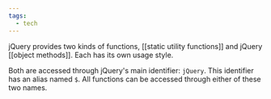 ```yaml
---
tags:
  - tech
---
```

jQuery provides two kinds of functions, [[static utility functions]] and jQuery [[object methods]]. Each has its own usage style.

Both are accessed through jQuery's main identifier: `jQuery`. This identifier has an alias named `$`. All functions can be accessed through either of these two names.